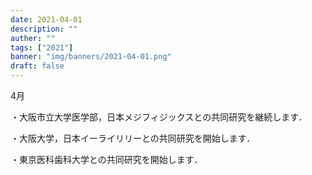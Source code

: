 ```yaml
---
date: 2021-04-01
description: ""
auther: ""
tags: ["2021"]
banner: "img/banners/2021-04-01.png"
draft: false
---
```


4月​

・大阪市立大学医学部，日本メジフィジックスとの共同研究を継続します．

・大阪大学，日本イーライリリーとの共同研究を開始します．

・東京医科歯科大学との共同研究を開始します．

<!--more-->